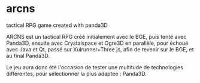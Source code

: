 # arcns
tactical RPG game created with panda3D

ARCNS est un tactical RPG créé initialement avec le BGE, puis tenté avec Panda3D, ensuite avec Crystalspace et Ogre3D en parallèle, pour échoué avec Java et Qt, passé sur Xulrunner+Three.js, afin de revenir sur le BGE, et au final Panda3D.

Le jeu aura donc été l'occasion de tester une multitude de technologies différentes, pour sélectionner la plus adaptée : Panda3D. 
